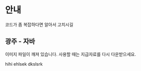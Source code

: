 # 안내
코드가 좀 복잡하다면 알아서 고치시길

## 광주 - 자바
이미지 파일이 깨져 있습니다.
사용할 때는 지급자료를 다시 다운받으세요.

hihi ehlsek
dkslsrk
